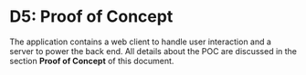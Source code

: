 
# D5: Proof of Concept
The application contains a web client to handle user interaction and a server to power the back
end. All details about the POC are discussed in the section **Proof of Concept** of this document.